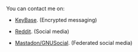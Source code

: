 You can contact me on:

* [KeyBase](https://keybase.io/shakna). (Encrypted messaging)

* [Reddit](https://www.reddit.com/user/s4b3r6/). (Social media)

* [Mastadon/GNUSocial](https://mastodon.social/@shaknais). (Federated social media)

